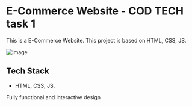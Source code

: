 # E-Commerce Website - COD TECH task 1

This is a E-Commerce Website. This project is based on HTML, CSS, JS.

![image](https://user-images.githubusercontent.com/34413515/199085619-dc393b0c-588d-42f9-8e16-cf10acbdc1c6.png)


## Tech Stack
-  HTML, CSS, JS.

Fully functional and interactive design 
